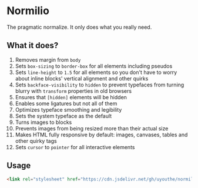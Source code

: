 # Normilio
The pragmatic normalize. It only does what you really need.

## What it does?

1. Removes margin from `body`
2. Sets `box-sizing` to `border-box` for all elements including pseudos
3. Sets `line-height` to `1.5` for all elements so you don't have to worry about inline blocks' vertical alignment and other quirks
4. Sets `backface-visibility` to `hidden` to prevent typefaces from turning blurry with `transform` properties in old browsers
5. Ensures that `[hidden]` elements will be hidden
6. Enables some ligatures but not all of them
7. Optimizes typeface smoothing and legibility
8. Sets the system typeface as the default
9. Turns images to blocks
10. Prevents images from being resized more than their actual size
11. Makes HTML fully responsive by default: images, canvases, tables and other quirky tags
12. Sets `cursor` to `pointer` for all interactive elements

## Usage
```HTML
<link rel="stylesheet" href="https://cdn.jsdelivr.net/gh/uyouthe/normilio/normilio.min.css">
```
